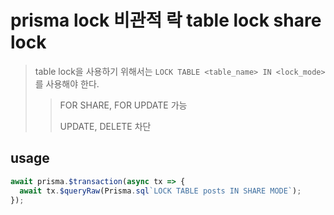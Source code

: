 # prisma lock 비관적 락 table lock share lock

> table lock을 사용하기 위해서는 `LOCK TABLE <table_name> IN <lock_mode>`를 사용해야 한다.
>
> > FOR SHARE, FOR UPDATE 가능
> >
> > UPDATE, DELETE 차단

## usage

```ts
await prisma.$transaction(async tx => {
  await tx.$queryRaw(Prisma.sql`LOCK TABLE posts IN SHARE MODE`);
});
```
